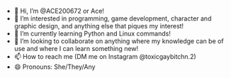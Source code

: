 - 👋 Hi, I’m @ACE200672 or Ace!
- 👀 I’m interested in programming, game development, character and graphic design, and anything else that piques my interest!
- 🌱 I’m currently learning Python and Linux commands!
- 💞️ I’m looking to collaborate on anything where my knowledge can be of use and where I can learn something new! 
- 📫 How to reach me (DM me on Instagram @toxicgaybitchn.2)
- 😄 Pronouns: She/They/Any

